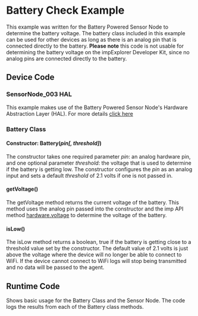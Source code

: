 # Battery Check Example

This example was written for the Battery Powered Sensor Node to determine the battery voltage. The battery class included in this example can be used for other devices as long as there is an analog pin that is connected directly to the battery. **Please note** this code is not usable for determining the battery voltage on the impExplorer Developer Kit, since no analog pins are connected directly to the battery.  

## Device Code

### SensorNode_003 HAL
This example makes use of the Battery Powered Sensor Node's Hardware Abstraction Layer (HAL). For more details [click here](https://github.com/electricimp/SensorNodeHAL)

### Battery Class

#### Constructor: Battery(*pin[, threshold]*)

The constructor takes one required parameter *pin*: an analog hardware pin, and one optional parameter *threshold*: the voltage that is used to determine if the battery is getting low. The constructor configures the *pin* as an analog input and sets a default *threshold* of 2.1 volts if one is not passed in.

#### getVoltage()

The getVoltage method returns the current voltage of the battery. This method uses the analog pin passed into the constructor and the imp API method [hardware.voltage](https://electricimp.com/docs/api/hardware/voltage/) to determine the voltage of the battery.

#### isLow()

The isLow method returns a boolean, true if the battery is getting close to a threshold value set by the constructor. The default value of 2.1 volts is just above the voltage where the device will no longer be able to connect to WiFi. If the device cannot connect to WiFi logs will stop being transmitted and no data will be passed to the agent.  

## Runtime Code

Shows basic usage for the Battery Class and the Sensor Node. The code logs the results from each of the Battery class methods.

